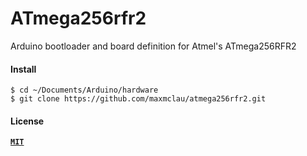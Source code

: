 # ATmega256rfr2

Arduino bootloader and board definition for Atmel's ATmega256RFR2

#### Install

```Shell
$ cd ~/Documents/Arduino/hardware
$ git clone https://github.com/maxmclau/atmega256rfr2.git
```
#### License

[**`MIT`**](LICENSE)
